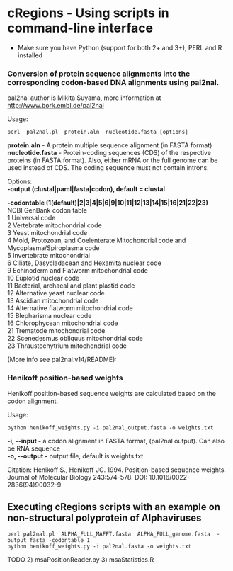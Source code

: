 # cRegions - Using scripts in command-line interface

* Make sure you have Python (support for both 2+ and 3+), PERL and R installed

### Conversion of protein sequence alignments into the corresponding codon-based DNA alignments using pal2nal.
pal2nal author is Mikita Suyama, more information at http://www.bork.embl.de/pal2nal

Usage: <br>
```
perl  pal2nal.pl  protein.aln  nucleotide.fasta [options]
```

<b>protein.aln</b> - A protein multiple sequence alignment (in FASTA format)<br>
<b>nucleotide.fasta</b> -  Protein-coding sequences (CDS) of the respective proteins (in FASTA format). Also, either mRNA or the full genome can be used instead of CDS. The coding sequence must not contain introns.

Options:<br>
<b>-output (clustal|paml|fasta|codon), default = clustal</b>

<b>-codontable (1(default)|2|3|4|5|6|9|10|11|12|13|14|15|16|21|22|23)</b><br>
    NCBI GenBank codon table<br>
    1  Universal code<br>
    2  Vertebrate mitochondrial code<br>
    3  Yeast mitochondrial code<br>
    4  Mold, Protozoan, and Coelenterate Mitochondrial code and Mycoplasma/Spiroplasma code<br>
    5  Invertebrate mitochondrial<br>
    6  Ciliate, Dasycladacean and Hexamita nuclear code<br>
    9  Echinoderm and Flatworm mitochondrial code<br>
    10  Euplotid nuclear code<br>
    11  Bacterial, archaeal and plant plastid code<br>
    12  Alternative yeast nuclear code<br>
    13  Ascidian mitochondrial code<br>
    14  Alternative flatworm mitochondrial code<br>
    15  Blepharisma nuclear code<br>
    16  Chlorophycean mitochondrial code<br>
    21  Trematode mitochondrial code<br>
    22  Scenedesmus obliquus mitochondrial code<br>
    23  Thraustochytrium mitochondrial code<br>


  (More info see pal2nal.v14/README):


### Henikoff position-based weights
Henikoff position-based sequence weights are calculated based on the codon alignment.

Usage: <br>
```
python henikoff_weights.py -i pal2nal_output.fasta -o weights.txt
```

<b>-i, --input -</b> a codon alignment in FASTA format, (pal2nal output). Can also be RNA sequence<br>
<b>-o, --output -</b> output file, default is weights.txt



Citation: Henikoff S., Henikoff JG. 1994. Position-based sequence weights. Journal of Molecular Biology 243:574–578. DOI: 10.1016/0022-2836(94)90032-9


## Executing cRegions scripts with an example on non-structural polyprotein of Alphaviruses
```
perl pal2nal.pl  ALPHA_FULL_MAFFT.fasta  ALPHA_FULL_genome.fasta  -output fasta -codontable 1
python henikoff_weights.py -i pal2nal.fasta -o weights.txt
```


TODO
2) msaPositionReader.py
3) msaStatistics.R 